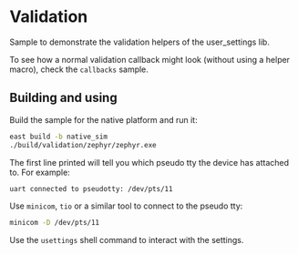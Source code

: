 # Validation

Sample to demonstrate the validation helpers of the user_settings lib.

To see how a normal validation callback might look (without using a helper macro), check the
`callbacks` sample.

## Building and using

Build the sample for the native platform and run it:

```bash
east build -b native_sim
./build/validation/zephyr/zephyr.exe
```

The first line printed will tell you which pseudo tty the device has attached to. For example:

```bash
uart connected to pseudotty: /dev/pts/11
```

Use `minicom`, `tio` or a similar tool to connect to the pseudo tty:

```bash
minicom -D /dev/pts/11
```

Use the `usettings` shell command to interact with the settings.
